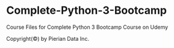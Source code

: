 # Complete-Python-3-Bootcamp
Course Files for Complete Python 3 Bootcamp Course on Udemy

Copyright(©) by Pierian Data Inc.
